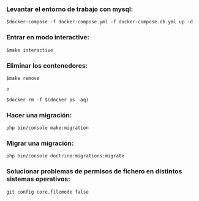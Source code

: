 
### **Levantar el entorno de trabajo con mysql:**
```
$docker-compose -f docker-compose.yml -f docker-compose.db.yml up -d
```

### **Entrar en modo interactive:**
```
$make interactive
```

### **Eliminar los contenedores:**
```
$make remove

o

$docker rm -f $(docker ps -aq)
```


### **Hacer una migración:**
```
php bin/console make:migration
```

### **Migrar una migración:**
```
php bin/console doctrine:migrations:migrate
```

### **Solucionar problemas de permisos de fichero en distintos sistemas operativos:**
```
git config core.filemode false
```
